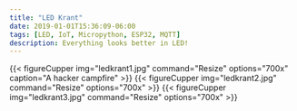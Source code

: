 ```yaml
---
title: "LED Krant"
date: 2019-01-01T15:36:09-06:00
tags: [LED, IoT, Micropython, ESP32, MQTT]
description: Everything looks better in LED!
---
```


{{< figureCupper img="ledkrant1.jpg" command="Resize" options="700x" caption="A hacker campfire" >}}
{{< figureCupper img="ledkrant2.jpg" command="Resize" options="700x" >}}
{{< figureCupper img="ledkrant3.jpg" command="Resize" options="700x" >}}
